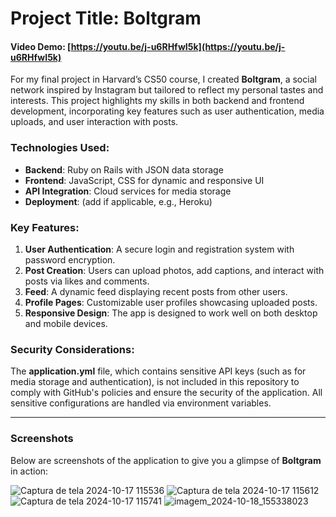 
# Project Title: Boltgram

#### Video Demo: [https://youtu.be/j-u6RHfwI5k](https://youtu.be/j-u6RHfwI5k)

For my final project in Harvard’s CS50 course, I created **Boltgram**, a social network inspired by Instagram but tailored to reflect my personal tastes and interests. This project highlights my skills in both backend and frontend development, incorporating key features such as user authentication, media uploads, and user interaction with posts.

### Technologies Used:
- **Backend**: Ruby on Rails with JSON data storage
- **Frontend**: JavaScript, CSS for dynamic and responsive UI
- **API Integration**: Cloud services for media storage
- **Deployment**: (add if applicable, e.g., Heroku)

### Key Features:
1. **User Authentication**: A secure login and registration system with password encryption.
2. **Post Creation**: Users can upload photos, add captions, and interact with posts via likes and comments.
3. **Feed**: A dynamic feed displaying recent posts from other users.
4. **Profile Pages**: Customizable user profiles showcasing uploaded posts.
5. **Responsive Design**: The app is designed to work well on both desktop and mobile devices.

### Security Considerations:
The **application.yml** file, which contains sensitive API keys (such as for media storage and authentication), is not included in this repository to comply with GitHub's policies and ensure the security of the application. All sensitive configurations are handled via environment variables.

---

### Screenshots

Below are screenshots of the application to give you a glimpse of **Boltgram** in action:


![Captura de tela 2024-10-17 115536](https://github.com/user-attachments/assets/18581b04-6c8e-4a36-8249-e622e6d161c7)
![Captura de tela 2024-10-17 115612](https://github.com/user-attachments/assets/6db5e722-d3af-4969-a6f6-e2dee5386e71)
![Captura de tela 2024-10-17 115741](https://github.com/user-attachments/assets/a76cb825-b233-4d45-a9df-6355e8adcc20)
![imagem_2024-10-18_155338023](https://github.com/user-attachments/assets/58724e91-9f1b-484c-9c29-3b1788069c31)
